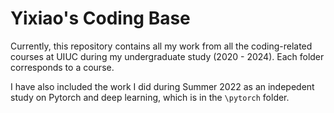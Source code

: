 # Yixiao's Coding Base
Currently, this repository contains all my work from all the coding-related courses at UIUC during my undergraduate study (2020 - 2024). Each folder corresponds to a course. 

I have also included the work I did during Summer 2022 as an indepedent study on Pytorch and deep learning, which is in the `\pytorch` folder.
